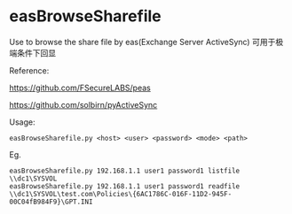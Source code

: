 # easBrowseSharefile
Use to browse the share file by eas(Exchange Server ActiveSync)
可用于极端条件下回显

Reference:

https://github.com/FSecureLABS/peas

https://github.com/solbirn/pyActiveSync

Usage:

```
easBrowseSharefile.py <host> <user> <password> <mode> <path>
```

Eg.

```
easBrowseSharefile.py 192.168.1.1 user1 password1 listfile \\dc1\SYSVOL
easBrowseSharefile.py 192.168.1.1 user1 password1 readfile \\dc1\SYSVOL\test.com\Policies\{6AC1786C-016F-11D2-945F-00C04fB984F9}\GPT.INI
```

